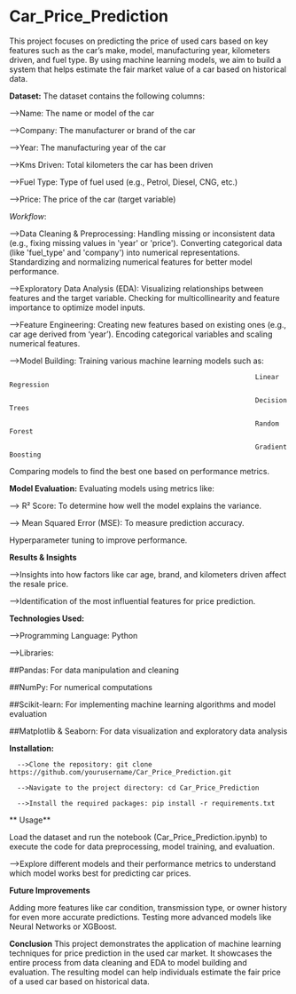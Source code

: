 # Car_Price_Prediction
This project focuses on predicting the price of used cars based on key features such as the car’s make, model, manufacturing year, kilometers driven, and fuel type. By using machine learning models, we aim to build a system that helps estimate the fair market value of a car based on historical data.

**Dataset:** The dataset contains the following columns:

-->Name: The name or model of the car

-->Company: The manufacturer or brand of the car

-->Year: The manufacturing year of the car

-->Kms Driven: Total kilometers the car has been driven

-->Fuel Type: Type of fuel used (e.g., Petrol, Diesel, CNG, etc.)

-->Price: The price of the car (target variable)


*Workflow*:

-->Data Cleaning & Preprocessing: Handling missing or inconsistent data (e.g., fixing missing values in 'year' or 'price'). Converting categorical data (like 'fuel_type' and 'company') into numerical representations. Standardizing and normalizing numerical features for better model performance.

-->Exploratory Data Analysis (EDA): Visualizing relationships between features and the target variable. Checking for multicollinearity and feature importance to optimize model inputs.

-->Feature Engineering: Creating new features based on existing ones (e.g., car age derived from ‘year’). Encoding categorical variables and scaling numerical features.

-->Model Building: Training various machine learning models such as:

                                                                  Linear Regression
                                                                  
                                                                  Decision Trees
                                                                  
                                                                  Random Forest
                                                                  
                                                                  Gradient Boosting
Comparing models to find the best one based on performance metrics.


**Model Evaluation:** Evaluating models using metrics like:

--> R² Score: To determine how well the model explains the variance.

--> Mean Squared Error (MSE): To measure prediction accuracy.

Hyperparameter tuning to improve performance.

**Results & Insights**

-->Insights into how factors like car age, brand, and kilometers driven affect the resale price.

-->Identification of the most influential features for price prediction.

**Technologies Used:**

-->Programming Language: Python

-->Libraries:

##Pandas: For data manipulation and cleaning

##NumPy: For numerical computations

##Scikit-learn: For implementing machine learning algorithms and model evaluation

##Matplotlib & Seaborn: For data visualization and exploratory data analysis

**Installation:**

      -->Clone the repository: git clone https://github.com/yourusername/Car_Price_Prediction.git

      -->Navigate to the project directory: cd Car_Price_Prediction

      -->Install the required packages: pip install -r requirements.txt


** Usage**

Load the dataset and run the notebook (Car_Price_Prediction.ipynb) to execute the code for data preprocessing, model training, and evaluation.


-->Explore different models and their performance metrics to understand which model works best for predicting car prices.




**Future Improvements**

Adding more features like car condition, transmission type, or owner history for even more accurate predictions.
Testing more advanced models like Neural Networks or XGBoost.

**Conclusion**
This project demonstrates the application of machine learning techniques for price prediction in the used car market. It showcases the entire process from data cleaning and EDA to model building and evaluation. The resulting model can help individuals estimate the fair price of a used car based on historical data.
